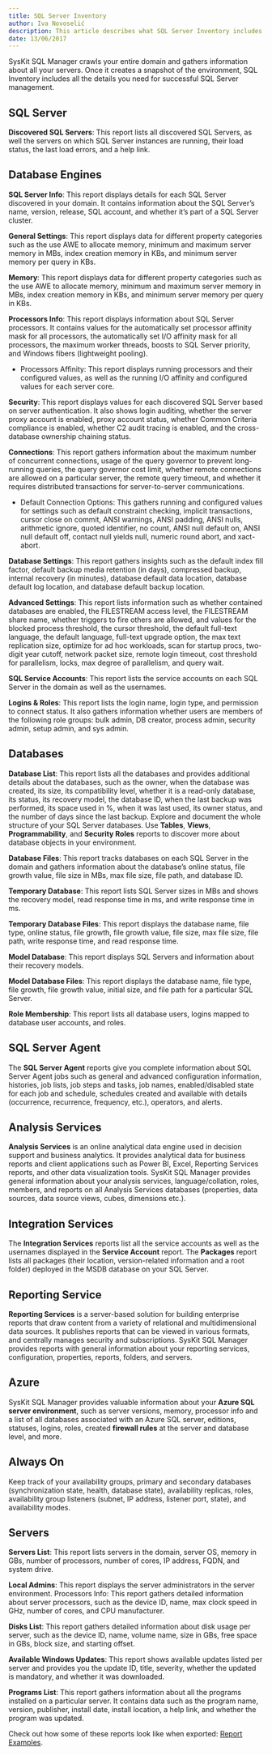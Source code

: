 ```yaml
---
title: SQL Server Inventory
author: Iva Novoselić
description: This article describes what SQL Server Inventory includes.
date: 13/06/2017
---
```


SysKit SQL Manager crawls your entire domain and gathers information about all your servers. Once it creates a snapshot of the environment, SQL Inventory includes all the details you need for successful SQL Server management.

## SQL Server

__Discovered SQL Servers__: This report lists all discovered SQL Servers, as well the servers on which SQL Server instances are running, their load status, the last load errors, and a help link.

## Database Engines

__SQL Server Info__: This report displays details for each SQL Server discovered in your domain. It contains information about the SQL Server’s name, version, release, SQL account, and whether it’s part of a SQL Server cluster.

__General Settings__: This report displays data for different property categories such as the use AWE to allocate memory, minimum and maximum server memory in MBs, index creation memory in KBs, and minimum server memory per query in KBs.

__Memory__: This report displays data for different property categories such as the use AWE to allocate memory, minimum and maximum server memory in MBs, index creation memory in KBs, and minimum server memory per query in KBs.

__Processors Info__: This report displays information about SQL Server processors. It contains values for the automatically set processor affinity mask for all processors, the automatically set I/O affinity mask for all processors, the maximum worker threads, boosts to SQL Server priority, and Windows fibers (lightweight pooling).
  * Processors Affinity: This report displays running processors and their configured values, as well as the running I/O affinity and configured values for each server core.

__Security__: This report displays values for each discovered SQL Server based on server authentication. It also shows login auditing, whether the server proxy account is enabled, proxy account status, whether Common Criteria compliance is enabled, whether C2 audit tracing is enabled, and the cross-database ownership chaining status.

__Connections__: This report gathers information about the maximum number of concurrent connections, usage of the query governor to prevent long-running queries, the query governor cost limit, whether remote connections are allowed on a particular server, the remote query timeout, and whether it requires distributed transactions for server-to-server communications.
  * Default Connection Options: This gathers running and configured values for settings such as default constraint checking, implicit transactions, cursor close on commit, ANSI warnings, ANSI padding, ANSI nulls, arithmetic ignore, quoted identifier, no count, ANSI null default on, ANSI null default off, contact null yields null, numeric round abort, and xact-abort.

__Database Settings__: This report gathers insights such as the default index fill factor, default backup media retention (in days), compressed backup, internal recovery (in minutes), database default data location, database default log location, and database default backup location.

__Advanced Settings__: This report lists information such as whether contained databases are enabled, the FILESTREAM access level, the FILESTREAM share name, whether triggers to fire others are allowed, and values for the blocked process threshold, the cursor threshold, the default full-text language, the default language, full-text upgrade option, the max text replication size, optimize for ad hoc workloads, scan for startup procs, two-digit year cutoff, network packet size, remote login timeout, cost threshold for parallelism, locks, max degree of parallelism, and query wait.

__SQL Service Accounts__: This report lists the service accounts on each SQL Server in the domain as well as the usernames.

__Logins & Roles__: This report lists the login name, login type, and permission to connect status. It also gathers information whether users are members of the following role groups: bulk admin, DB creator, process admin, security admin, setup admin, and sys admin.

## Databases

__Database List__: This report lists all the databases and provides additional details about the databases, such as the owner, when the database was created, its size, its compatibility level, whether it is a read-only database, its status, its recovery model, the database ID, when the last backup was performed, its space used in %, when it was last used, its owner status, and the number of days since the last backup. Explore and document the whole structure of your SQL Server databases. Use __Tables__, __Views__, __Programmability__, and __Security Roles__ reports to discover more about database objects in your environment.

__Database Files__: This report tracks databases on each SQL Server in the domain and gathers information about the database’s online status, file growth value, file size in MBs, max file size, file path, and database ID.

__Temporary Database__: This report lists SQL Server sizes in MBs and shows the recovery model, read response time in ms, and write response time in ms.

__Temporary Database Files__: This report displays the database name, file type, online status, file growth, file growth value, file size, max file size, file path, write response time, and read response time.

__Model Database__: This report displays SQL Servers and information about their recovery models.

__Model Database Files__: This report displays the database name, file type, file growth, file growth value, initial size, and file path for a particular SQL Server.

__Role Membership__: This report lists all database users, logins mapped to database user accounts, and roles.

## SQL Server Agent

The __SQL Server Agent__ reports give you complete information about SQL Server Agent jobs such as general and advanced configuration information, histories, job lists, job steps and tasks, job names, enabled/disabled state for each job and schedule, schedules created and available with details (occurrence, recurrence, frequency, etc.), operators, and alerts.

## Analysis Services

__Analysis Services__ is an online analytical data engine used in decision support and business analytics. It provides analytical data for business reports and client applications such as Power BI, Excel, Reporting Services reports, and other data visualization tools. SysKit SQL Manager provides general information about your analysis services, language/collation, roles, members, and reports on all Analysis Services databases (properties, data sources, data source views, cubes, dimensions etc.).

## Integration Services

The __Integration Services__ reports list all the service accounts as well as the usernames displayed in the __Service Account__ report. The __Packages__ report lists all packages (their location, version-related information and a root folder) deployed in the MSDB database on your SQL Server.

## Reporting Service

__Reporting Services__ is a server-based solution for building enterprise reports that draw content from a variety of relational and multidimensional data sources. It publishes reports that can be viewed in various formats, and centrally manages security and subscriptions. SysKit SQL Manager provides reports with general information about your reporting services, configuration, properties, reports, folders, and servers.

## Azure

SysKit SQL Manager provides valuable information about your __Azure SQL server environment__, such as server versions, memory, processor info and a list of all databases associated with an Azure SQL server, editions, statuses, logins, roles, created __firewall rules__ at the server and database level, and more.

## Always On
Keep track of your availability groups, primary and secondary databases (synchronization state, health, database state), availability replicas, roles, availability group listeners (subnet, IP address, listener port, state), and availability modes.

## Servers

__Servers List__: This report lists servers in the domain, server OS, memory in GBs, number of processors, number of cores, IP address, FQDN, and system drive.

__Local Admins__: This report displays the server administrators in the server environment.
Processors Info: This report gathers detailed information about server processors, such as the device ID, name, max clock speed in GHz, number of cores, and CPU manufacturer.

__Disks List__: This report gathers detailed information about disk usage per server, such as the device ID, name, volume name, size in GBs, free space in GBs, block size, and starting offset.

__Available Windows Updates__: This report shows available updates listed per server and provides you the update ID, title, severity, whether the updated is mandatory, and whether it was downloaded.

__Programs List__: This report gathers information about all the programs installed on a particular server. It contains data such as the program name, version, publisher, install date, install location, a help link, and whether the program was updated.

Check out how some of these reports look like when exported: [Report Examples](https://www.sqldockit.com/resources/report-examples/).
